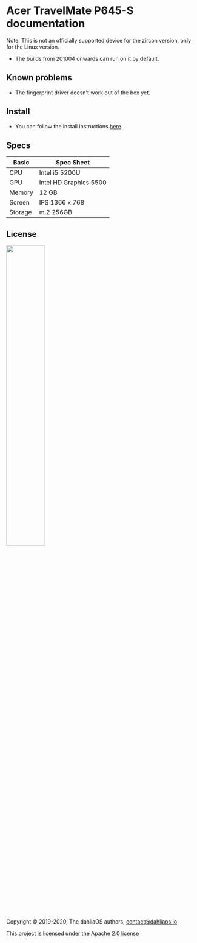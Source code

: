 # Acer TravelMate P645-S documentation

Note: This is not an officially supported device for the zircon version, only for the Linux version.

- The builds from 201004 onwards can run on it by default.

## Known problems

- The fingerprint driver doesn't work out of the box yet.

## Install

- You can follow the install instructions [here](../../run%20dahliaOS/x86_64-efi.md). 

## Specs

| Basic| Spec Sheet|
| -----------  | -----------  |
|CPU|Intel i5 5200U
|GPU|Intel HD Graphics 5500
|Memory|12 GB
|Screen|IPS 1366 x 768
|Storage|m.2 256GB

## License

<p align="left">
  <img width="45%" src="https://github.com/dahliaos/brand/blob/master/Logo%20SVGs/dahliaOS%20logo%20with%20text%20(drop%20shadow).svg"
</p>

Copyright © 2019-2020, The dahliaOS authors, contact@dahliaos.io

This project is licensed under the [Apache 2.0 license](../../LICENSE)
